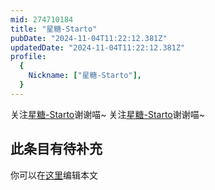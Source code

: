 ```yaml
---
mid: 274710184
title: "星糖-Starto"
pubDate: "2024-11-04T11:22:12.381Z"
updatedDate: "2024-11-04T11:22:12.381Z"
profile:
  {
    Nickname: ["星糖-Starto"],
  }
---
```


关注[星糖-Starto](https://space.bilibili.com/274710184)谢谢喵~ 关注[星糖-Starto](https://space.bilibili.com/274710184)谢谢喵~

## 此条目有待补充
你可以在[这里](https://github.com/Yuhanawa/VTuber.ICU-Content/edit/master/v/星糖-Starto/index.md)编辑本文
